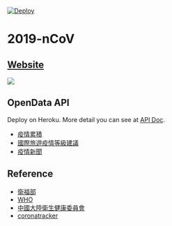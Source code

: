[![Deploy](https://www.herokucdn.com/deploy/button.svg)](https://novel-coronavirus-2019.herokuapp.com/)

# 2019-nCoV
## [Website](https://andy6804tw.github.io/2019-nCoV)

![](/screenshot/demo.gif)

## OpenData API
Deploy on Heroku. More detail you can see at 
[API Doc](https://hackmd.io/@ui_1ZpyKTfimf46C7qE9uA/BJzzC0lHI).

- [疫情累積](https://novel-coronavirus-2019.herokuapp.com/virus)
- [國際旅遊疫情等級建議](https://novel-coronavirus-2019.herokuapp.com/virus/countryEpidLevel)
- [疫情新聞](https://novel-coronavirus-2019.herokuapp.com/virus/news/zh)

## Reference
- [衛福部](https://www.cdc.gov.tw/)
- [WHO](https://www.who.int/home)
- [中國大陸衛生健康委員會](http://www.nhc.gov.cn/yjb/pqt/new_list.shtml)
- [coronatracker](https://www.coronatracker.com/analytics/)
